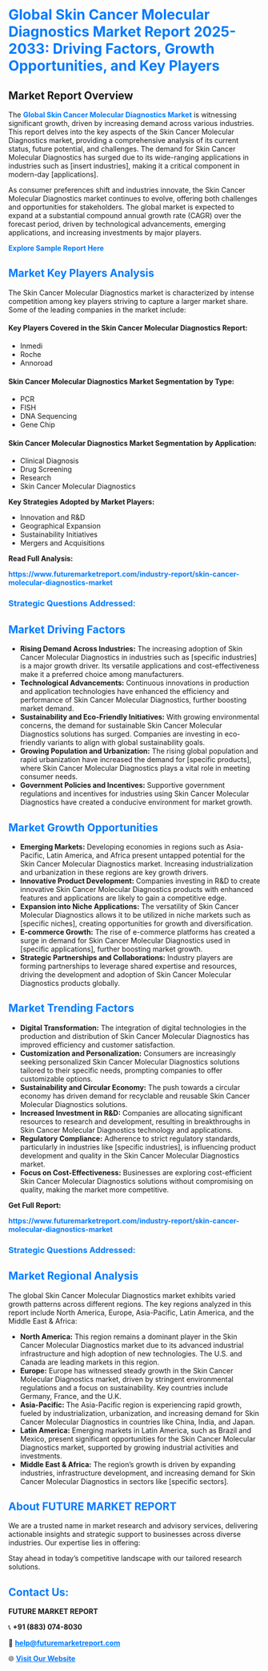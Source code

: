 <h1 style="color: #007BFF;">Global Skin Cancer Molecular Diagnostics Market Report 2025-2033: Driving Factors, Growth Opportunities, and Key Players</h1>

<section id="overview">
<h2>Market Report Overview</h2>
<p>The <a href="https://www.futuremarketreport.com/industry-report/skin-cancer-molecular-diagnostics-market" style="color: #007BFF; text-decoration: none;"><strong>Global Skin Cancer Molecular Diagnostics Market</strong></a> is witnessing significant growth, driven by increasing demand across various industries. This report delves into the key aspects of the Skin Cancer Molecular Diagnostics market, providing a comprehensive analysis of its current status, future potential, and challenges. The demand for Skin Cancer Molecular Diagnostics has surged due to its wide-ranging applications in industries such as [insert industries], making it a critical component in modern-day [applications].</p>
<p>As consumer preferences shift and industries innovate, the Skin Cancer Molecular Diagnostics market continues to evolve, offering both challenges and opportunities for stakeholders. The global market is expected to expand at a substantial compound annual growth rate (CAGR) over the forecast period, driven by technological advancements, emerging applications, and increasing investments by major players.</p>
</section>

<section id="overview">
<p><a href="https://www.futuremarketreport.com/request-sample/reportId=123166" style="color: #007BFF; text-decoration: none;"><strong>Explore Sample Report Here</strong></a></p>
</section>

<section id="key-players">
<h2 style="color: #007BFF;">Market Key Players Analysis</h2>
<p>The Skin Cancer Molecular Diagnostics market is characterized by intense competition among key players striving to capture a larger market share. Some of the leading companies in the market include:</p>
<h4>Key Players Covered in the Skin Cancer Molecular Diagnostics Report:</h4>
<ul><li>Inmedi</li><li>Roche</li><li>Annoroad</li></ul>
<h4>Skin Cancer Molecular Diagnostics Market Segmentation by Type:</h4>
<ul><li>PCR</li><li>FISH</li><li>DNA Sequencing</li><li>Gene Chip</li></ul>

<h4>Skin Cancer Molecular Diagnostics Market Segmentation by Application:</h4>
<ul><li>Clinical Diagnosis</li><li>Drug Screening</li><li>Research</li><li>Skin Cancer Molecular Diagnostics</li></ul>
<p><strong>Key Strategies Adopted by Market Players:</strong></p>
<ul>
<li>Innovation and R&D</li>
<li>Geographical Expansion</li>
<li>Sustainability Initiatives</li>
<li>Mergers and Acquisitions</li>
</ul>
</section>

<section>
<p><strong>Read Full Analysis: </strong></p><a href="https://www.futuremarketreport.com/industry-report/skin-cancer-molecular-diagnostics-market" style="color: #007BFF; text-decoration: none;"><strong>https://www.futuremarketreport.com/industry-report/skin-cancer-molecular-diagnostics-market</strong></a>
<h3 style="color: #007BFF;">Strategic Questions Addressed:</h3>
</section>

<section id="driving-factors">
<h2 style="color: #007BFF;">Market Driving Factors</h2>
<ul>
<li><strong>Rising Demand Across Industries:</strong> The increasing adoption of Skin Cancer Molecular Diagnostics in industries such as [specific industries] is a major growth driver. Its versatile applications and cost-effectiveness make it a preferred choice among manufacturers.</li>
<li><strong>Technological Advancements:</strong> Continuous innovations in production and application technologies have enhanced the efficiency and performance of Skin Cancer Molecular Diagnostics, further boosting market demand.</li>
<li><strong>Sustainability and Eco-Friendly Initiatives:</strong> With growing environmental concerns, the demand for sustainable Skin Cancer Molecular Diagnostics solutions has surged. Companies are investing in eco-friendly variants to align with global sustainability goals.</li>
<li><strong>Growing Population and Urbanization:</strong> The rising global population and rapid urbanization have increased the demand for [specific products], where Skin Cancer Molecular Diagnostics plays a vital role in meeting consumer needs.</li>
<li><strong>Government Policies and Incentives:</strong> Supportive government regulations and incentives for industries using Skin Cancer Molecular Diagnostics have created a conducive environment for market growth.</li>
</ul>
</section>

<section id="growth-opportunities">
<h2 style="color: #007BFF;">Market Growth Opportunities</h2>
<ul>
<li><strong>Emerging Markets:</strong> Developing economies in regions such as Asia-Pacific, Latin America, and Africa present untapped potential for the Skin Cancer Molecular Diagnostics market. Increasing industrialization and urbanization in these regions are key growth drivers.</li>
<li><strong>Innovative Product Development:</strong> Companies investing in R&D to create innovative Skin Cancer Molecular Diagnostics products with enhanced features and applications are likely to gain a competitive edge.</li>
<li><strong>Expansion into Niche Applications:</strong> The versatility of Skin Cancer Molecular Diagnostics allows it to be utilized in niche markets such as [specific niches], creating opportunities for growth and diversification.</li>
<li><strong>E-commerce Growth:</strong> The rise of e-commerce platforms has created a surge in demand for Skin Cancer Molecular Diagnostics used in [specific applications], further boosting market growth.</li>
<li><strong>Strategic Partnerships and Collaborations:</strong> Industry players are forming partnerships to leverage shared expertise and resources, driving the development and adoption of Skin Cancer Molecular Diagnostics products globally.</li>
</ul>
</section>

<section id="trending-factors">
<h2 style="color: #007BFF;">Market Trending Factors</h2>
<ul>
<li><strong>Digital Transformation:</strong> The integration of digital technologies in the production and distribution of Skin Cancer Molecular Diagnostics has improved efficiency and customer satisfaction.</li>
<li><strong>Customization and Personalization:</strong> Consumers are increasingly seeking personalized Skin Cancer Molecular Diagnostics solutions tailored to their specific needs, prompting companies to offer customizable options.</li>
<li><strong>Sustainability and Circular Economy:</strong> The push towards a circular economy has driven demand for recyclable and reusable Skin Cancer Molecular Diagnostics solutions.</li>
<li><strong>Increased Investment in R&D:</strong> Companies are allocating significant resources to research and development, resulting in breakthroughs in Skin Cancer Molecular Diagnostics technology and applications.</li>
<li><strong>Regulatory Compliance:</strong> Adherence to strict regulatory standards, particularly in industries like [specific industries], is influencing product development and quality in the Skin Cancer Molecular Diagnostics market.</li>
<li><strong>Focus on Cost-Effectiveness:</strong> Businesses are exploring cost-efficient Skin Cancer Molecular Diagnostics solutions without compromising on quality, making the market more competitive.</li>
</ul>
</section>

<section>
<p><strong>Get Full Report: </strong></p><a href="https://www.futuremarketreport.com/industry-report/skin-cancer-molecular-diagnostics-market" style="color: #007BFF; text-decoration: none;"><strong>https://www.futuremarketreport.com/industry-report/skin-cancer-molecular-diagnostics-market</strong></a>
<h3 style="color: #007BFF;">Strategic Questions Addressed:</h3>
</section>


<section id="regional-analysis">
<h2 style="color: #007BFF;">Market Regional Analysis</h2>
<p>The global Skin Cancer Molecular Diagnostics market exhibits varied growth patterns across different regions. The key regions analyzed in this report include North America, Europe, Asia-Pacific, Latin America, and the Middle East & Africa:</p>
<ul>
<li><strong>North America:</strong> This region remains a dominant player in the Skin Cancer Molecular Diagnostics market due to its advanced industrial infrastructure and high adoption of new technologies. The U.S. and Canada are leading markets in this region.</li>
<li><strong>Europe:</strong> Europe has witnessed steady growth in the Skin Cancer Molecular Diagnostics market, driven by stringent environmental regulations and a focus on sustainability. Key countries include Germany, France, and the U.K.</li>
<li><strong>Asia-Pacific:</strong> The Asia-Pacific region is experiencing rapid growth, fueled by industrialization, urbanization, and increasing demand for Skin Cancer Molecular Diagnostics in countries like China, India, and Japan.</li>
<li><strong>Latin America:</strong> Emerging markets in Latin America, such as Brazil and Mexico, present significant opportunities for the Skin Cancer Molecular Diagnostics market, supported by growing industrial activities and investments.</li>
<li><strong>Middle East & Africa:</strong> The region’s growth is driven by expanding industries, infrastructure development, and increasing demand for Skin Cancer Molecular Diagnostics in sectors like [specific sectors].</li>
</ul>
</section>

<footer>
<h2 style="color: #007BFF;">About FUTURE MARKET REPORT</h2>
<p>We are a trusted name in market research and advisory services, delivering actionable insights and strategic support to businesses across diverse industries. Our expertise lies in offering:</p>

<p>Stay ahead in today’s competitive landscape with our tailored research solutions.</p>

<h2 style="color: #007BFF;">Contact Us:</h2>
<p><strong>FUTURE MARKET REPORT</strong></p>
<p>📞 <strong>+91 (883) 074-8030</strong></p>
<p>📧 <strong><a href="mailto:help@futuremarketreport.com" style="color: #007BFF;">help@futuremarketreport.com</a></strong></p>
<p>🌐 <strong><a href="https://www.futuremarketreport.com/" style="color: #007BFF;">Visit Our Website</a></strong></p>
</footer>
